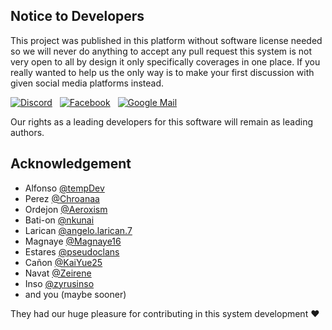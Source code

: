 ## Notice to Developers

This project was published in this platform without software license needed so we will never do anything to accept any pull request this system is not very open to all by design it only specifically coverages in one place. If you really wanted to help us the only way is to make your first discussion with given social media platforms instead.

[![Discord](https://skillicons.dev/icons?i=discord)](https://imgur.com/gallery/discord-is-awesome-naIJyNI)&nbsp;&nbsp;
[![Facebook](https://skills-icons.vercel.app/api/icons?i=fb)](https://www.facebook.com/golashie)&nbsp;&nbsp;
[![Google Mail](https://skillicons.dev/icons?i=gmail&theme=light)](https://mail.google.com/mail/?view=cm&fs=1&to=k80308392@gmail.com)&nbsp;&nbsp;

Our rights as a leading developers for this software will remain as leading authors.

## Acknowledgement

* Alfonso [@tempDev](https://github.com/ChristianAlfonso)
* Perez [@Chroanaa](https://github.com/Chroanaa)
* Ordejon [@Aeroxism](https://github.com/Aeroxism)
* Bati-on [@nkunai](https://github.com/nkunai)
* Larican [@angelo.larican.7](https://www.facebook.com/markangelo.larican.7)
* Magnaye [@Magnaye16](https://github.com/Magnaye16)
* Estares [@pseudoclans](https://github.com/pseudoclans)
* Cañon [@KaiYue25](https://github.com/KaiYue25)
* Navat [@Zeirene](https://github.com/Zeirene)
* Inso [@zyrusinso](https://github.com/zyrusinso)
* and you (maybe sooner)

They had our huge pleasure for contributing in this system development :heart:
